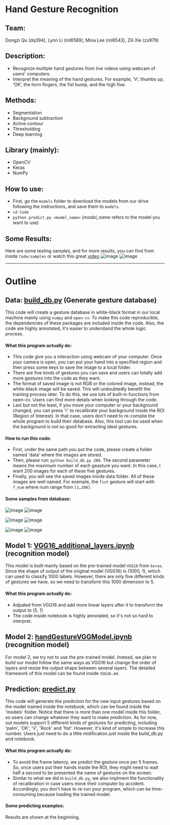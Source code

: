 # Hand Gesture Recognition

## Team:

Dongzi Qu (dq394), Lynn Li (ml6589), Mina Lee (ml6543), Zili Xie (zx979)

## Description:

- Recognize multiple hand gestures from live videos using webcam of users' computers.
- Interpret the meaning of the hand gestures. For example, ‘V’, thumbs up, ‘OK’, the horn fingers, the fist bump, and the high five.

## Methods:

- Segmentation
- Background subtraction
- Active contour
- Thresholding
- Deep learning

## Library (mainly):

- OpenCV
- Keras
- NumPy

## How to use:

- First, go the `models` folder to download the models from our drive following the instructions, and save them to `models`.
- `cd Code`
- `python predict.py <model_name>` (_model_name_ refers to the model you want to use)

## Some Results:

Here are some testing samples, and for more results, you can find from inside `Code/samples` or watch this great [video](https://drive.google.com/file/d/1uDyKOb6X-R4Ju5196eYVg2bNBCSeRFZI/view)
![image](https://github.com/leelightman/HandGestureRecognizer/blob/master/Code/samples/readme_o.png)
![image](https://github.com/leelightman/HandGestureRecognizer/blob/master/Code/samples/readme_r.png)

---

# Outline

## Data: [build_db.py](https://github.com/leelightman/HandGestureRecognizer/blob/master/Code/build_db.py) (Generate gesture database)

This code will create a gesture database in white-black format in our local machine mainly using `numpy` and `open-cv`. To make this code reproducible, the dependencies of these packages are included inside the code. Also, the code are highly annotated, it's easier to understand the whole logic process.

#### What this program actually do:

- This code give you a interaction using webcam of your computer. Once your camera is open, you can put your hand into a specified region and then press some keys to save the image to a local folder.
- There are five kinds of gestures you can save and users can totally add more gestures into the code as they want.
- The format of saved image is not RGB or the colored image, instead, the white-black image will be saved. This will undoubtedly benefit the training process later. To do this, we use lots of built-in functions from open-cv. Users can find more details when looking through the code.
- Last but not the least, if you move your computer or your background changed, you can press 'r' to recalibrate your background inside the ROI (Region of Interest). In that case, users don't need to re-complie the whole program to build their database. Also, this tool can be used when the background is not so good for extracting ideal gestures.

#### How to run this code:

- First, under the same path you put the code, please create a folder named 'data' where the images are stored.
- Then, please run: `python build_db.py 200`. The second parameter means the maximum number of each geasture you want. In this case, I want 200 images for each of these five gestures.
- Finally, you will see the saved images inside data folder. All of these images are well named. For example, the `fist` gesture will start with `f_num` where num range from `[1,200]`.

#### Some samples from database:

![image](https://github.com/leelightman/HandGestureRecognizer/blob/master/Code/samples/o_1.jpg)
![image](https://github.com/leelightman/HandGestureRecognizer/blob/master/Code/samples/o_12.jpg)

![image](https://github.com/leelightman/HandGestureRecognizer/blob/master/Code/samples/p_3.jpg)
![image](https://github.com/leelightman/HandGestureRecognizer/blob/master/Code/samples/p_4.jpg)

![image](https://github.com/leelightman/HandGestureRecognizer/blob/master/Code/samples/f_2.jpg)
![image](https://github.com/leelightman/HandGestureRecognizer/blob/master/Code/samples/f_9.jpg)

## Model 1: [VGG16_additional_layers.ipynb](https://github.com/leelightman/HandGestureRecognizer/blob/master/Code/VGG16_additional_layers.ipynb) (recognition model)

This model is built mainly based on the pre-trained model `VGG16` from `keras`. Since the shape of output of the original model (VGG16) is (1000, 1), which can used to classify 1000 labels. However, there are only five different kinds of gestures we have, so we need to transform this 1000 dimension to 5.

#### What this program actually do:

- Adpated from VGG16 and add more linear layers after it to transform the output to (5, 1)
- The code inside notebook is highly annotated, so it's not so hard to interpret.

## Model 2: [handGestureVGGModel.ipynb](https://github.com/leelightman/HandGestureRecognizer/blob/master/Code/handGestureVGGModel.ipynb) (recognition model)

For model 2, we try not to use the pre-trained model. Instead, we plan to build our model follow the same ways as VGG16 but change the order of layers and resize the output shape between several layers. The detailed framework of this model can be found inside `VGG16.md`.

## Prediction: [predict.py](https://github.com/leelightman/HandGestureRecognizer/blob/master/Code/predict.py)

This code will generate the prediction for the new input gestures based on the model trained inside the notebook, which can be found inside the 'models' folder. Notice that there is more than one model inside this folder, so users can change whatever they want to make prediction. As for now, out models support 5 different kinds of gestures for predicting, including 'palm', 'OK', 'V', 'Rock' and 'fist'. However, it's kind of simple to increase this number. Users just need to do a little midification just inside the build_db.py and notebook.

#### What this program actually do:

- To avoid the frame latency, we predict the gesture once per 5 frames. So, once users put their hands inside the ROI, they might need to wait half a second to be presented the name of gestures on the screen.
- Similar to what we did in `build_db.py`, we also implment the functionality of recalibration in case users move their computer by accident. Accordingly, you don't have to re-run your program, which can be time-consuming because loading the trained model.

#### Some predicting examples:

Results are shown at the beginning.
